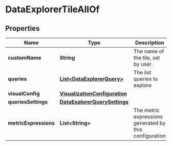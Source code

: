 

# DataExplorerTileAllOf


## Properties

| Name | Type | Description | Notes |
|------------ | ------------- | ------------- | -------------|
|**customName** | **String** | The name of the tile, set by user. |  [optional] |
|**queries** | [**List&lt;DataExplorerQuery&gt;**](DataExplorerQuery.md) | The list queries to explore |  [optional] |
|**visualConfig** | [**VisualizationConfiguration**](VisualizationConfiguration.md) |  |  [optional] |
|**queriesSettings** | [**DataExplorerQuerySettings**](DataExplorerQuerySettings.md) |  |  [optional] |
|**metricExpressions** | **List&lt;String&gt;** | The metric expressions generated by this configuration |  [optional] |



